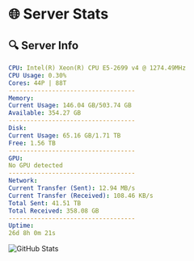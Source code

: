 # 🌐 Server Stats
## 🔍 Server Info
```yaml
CPU: Intel(R) Xeon(R) CPU E5-2699 v4 @ 1274.49MHz
CPU Usage: 0.30%
Cores: 44P | 88T
-----------------------------------
Memory:
Current Usage: 146.04 GB/503.74 GB
Available: 354.27 GB
-----------------------------------
Disk:
Current Usage: 65.16 GB/1.71 TB
Free: 1.56 TB
-----------------------------------
GPU:
No GPU detected
-----------------------------------
Network:
Current Transfer (Sent): 12.94 MB/s
Current Transfer (Received): 108.46 KB/s
Total Sent: 41.51 TB
Total Received: 358.08 GB
-----------------------------------
Uptime:
26d 8h 0m 21s
```
![GitHub Stats](https://img.shields.io/badge/Updated-2025-04-03_05:23:10-blue)